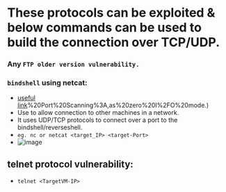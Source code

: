 # These protocols can be exploited & below commands can be used to build the connection over TCP/UDP.

### Any `FTP older version vulnerability.`

### `bindshell` using netcat:
- [useful link](https://medium.com/100-days-of-linux/7-fundamental-use-cases-of-netcat-866364eb1742#:~:text=1)%20Port%20Scanning%3A,as%20zero%20I%2FO%20mode.)
- Use to allow connection to other machines in a network.
- It uses UDP/TCP protocols to connect over a port to the bindshell/reverseshell.
- `eg. nc or netcat <target_IP> <target-Port>`
- ![image](https://github.com/IOxCyber/ZtoM_Bootcamp/assets/40174034/c1e64f83-e07e-4fde-88d1-ed43b9afc632)


## telnet protocol vulnerability:
- `telnet <TargetVM-IP>`

